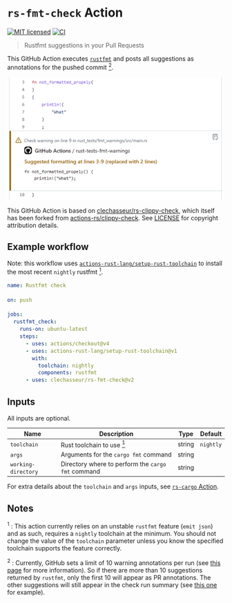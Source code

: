 # `rs-fmt-check` Action

[![MIT licensed](https://img.shields.io/badge/license-MIT-blue.svg)](LICENSE)
[![CI](https://github.com/clechasseur/rs-fmt-check/actions/workflows/ci.yml/badge.svg?branch=main&event=push)](https://github.com/clechasseur/rs-fmt-check/actions/workflows/ci.yml)

> Rustfmt suggestions in your Pull Requests

This GitHub Action executes [`rustfmt`](https://github.com/rust-lang/rustfmt)
and posts all suggestions as annotations for the pushed commit [<sup>2</sup>](#note-annotations-limit).

![Screenshot of a rustfmt suggestion displayed in the commit interface of GitHub](./.github/screenshot_fmt.png)

This GitHub Action is based on [clechasseur/rs-clippy-check](https://github.com/clechasseur/rs-clippy-check), which itself has been forked from [actions-rs/clippy-check](https://github.com/actions-rs/clippy-check). See [LICENSE](LICENSE) for copyright attribution details.

## Example workflow

Note: this workflow uses [`actions-rust-lang/setup-rust-toolchain`](https://github.com/actions-rust-lang/setup-rust-toolchain) to install the most recent `nightly` rustfmt [<sup>1</sup>](#note-nightly-requirement).

```yaml
name: Rustfmt check

on: push

jobs:
  rustfmt_check:
    runs-on: ubuntu-latest
    steps:
      - uses: actions/checkout@v4
      - uses: actions-rust-lang/setup-rust-toolchain@v1
        with:
          toolchain: nightly
          components: rustfmt
      - uses: clechasseur/rs-fmt-check@v2
```

## Inputs

All inputs are optional.

| Name | Description | Type | Default |
| --- | --- | --- | --- |
| `toolchain` | Rust toolchain to use [<sup>1</sup>](#note-nightly-requirement) | string | `nightly` |
| `args` | Arguments for the `cargo fmt` command | string |         |
| `working-directory` | Directory where to perform the `cargo fmt` command | string |         |

For extra details about the `toolchain` and `args` inputs, see [`rs-cargo` Action](https://github.com/clechasseur/rs-cargo#inputs).

## Notes

<a name="note-nightly-requirement"><sup>1</sup></a> : This action currently relies on an unstable `rustfmt` feature (`emit json`) and as such, requires a `nightly` toolchain at the minimum. You should not change the value of the `toolchain` parameter unless you know the specified toolchain supports the feature correctly.

<a name="note-annotations-limit"><sup>2</sup></a> : Currently, GitHub sets a limit of 10 warning annotations per run (see [this page](https://docs.github.com/en/rest/checks/runs?apiVersion=2022-11-28) for more information). So if there are more than 10 suggestions returned by `rustfmt`, only the first 10 will appear as PR annotations. The other suggestions will still appear in the check run summary (see [this one](https://github.com/clechasseur/rs-fmt-check/actions/runs/5886828621/attempts/1#summary-15965282231) for example).

